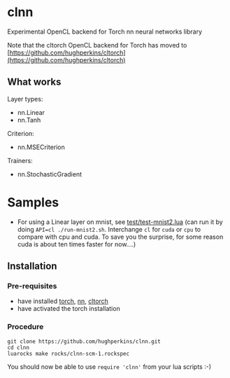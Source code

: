 # clnn

Experimental OpenCL backend for Torch nn neural networks library

Note that the cltorch OpenCL backend for Torch has moved to [https://github.com/hughperkins/cltorch](https://github.com/hughperkins/cltorch)

## What works

Layer types:
* nn.Linear
* nn.Tanh

Criterion:
* nn.MSECriterion

Trainers:
* nn.StochasticGradient

# Samples

* For using a Linear layer on mnist, see [test/test-mnist2.lua](test/test-mnist2.lua)  (can run it by doing `API=cl ./run-mnist2.sh`.  Interchange `cl` for `cuda` or `cpu` to compare with cpu and cuda.  To save you the surprise, for some reason cuda is about ten times faster for now....)

## Installation

### Pre-requisites

* have installed [torch](https://github.com/torch/torch7), [nn](https://github.com/torch/nn), [cltorch](https://github.com/hughperkins/cltorch)
* have activated the torch installation

### Procedure

```
git clone https://github.com/hughperkins/clnn.git
cd clnn
luarocks make rocks/clnn-scm-1.rockspec
```

You should now be able to use `require 'clnn'` from your lua scripts :-)

